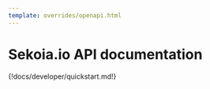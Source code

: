 ```yaml
---
template: overrides/openapi.html
---
```


# Sekoia.io API documentation

{!docs/developer/quickstart.md!}


<script>
    window.onload = ()=> {
        OpenAPIViewer.init({
            title:"Sekoia.io API Documentation",
            regions: [
                "FRA1",
                "FRA2",
                "MCO1",
                "UAE1",
            ],
            urls: [
                // "https://app.sekoia.io/api/v1/dashboard/swagger.json?context=public",
                // "https://app.sekoia.io/api/v1/telemetry/openapi.json?context=public",
                // "https://app.sekoia.io/api/v1/notebooks/openapi.json?context=public",
                // "https://app.sekoia.io/api/v1/sic/conf/swagger.json?context=public",
                // "https://app.sekoia.io/api/v1/swagger.json?context=public",
                // "https://app.sekoia.io/api/v1/ingest/swagger.json?context=public",
                // "https://app.sekoia.io/api/v1/sic/swagger.json?context=public",
                // "https://app.sekoia.io/api/v1/symphony/swagger.json?context=public",
                // "https://app.sekoia.io/api/v1/enricher/swagger.json?context=tip",
                // "https://app.sekoia.io/api/v2/asset-management/openapi.json?context=public",
                // "https://app.sekoia.io/api/v1/edl-gateway/openapi.json",
                // "https://app.sekoia.io/api/v2/inthreat/swagger.json?context=public",
                "../../javascript/schema.json"
            ],
            menu:[
                {
                    name: "User",
                    tags: [
                        "User Authentication",
                        "me",
                        "mfa", // TODO: split 'mfa' into administration and self
                        "permissions",
                    ],
                },
                {
                    name: "Workspace",
                    tags: [
                        "customers", // TODO deprecated, get rid of it
                        "communities",
                        "api-keys",
                        "licenses",
                        "invitations",
                        "plans",
                        "sub-communities",
                        "avatars",
                        "users", // TODO set this tag on all user administration stuff
                        "roles",
                    ],
                },
                {
                    name: "Intelligence",
                    tags: [
                        "Objects",
                        "Indicators",
                        "Observables",
                        "Observable relationships",
                        "Exports",
                        "Kill Chains",
                        "Outgoing Feeds",
                        "Collections",
                        "MISP",
                        "TAXII",
                        "Bundles",
                        "Images",
                        "Labels",
                    ],
                },
                {
                    name: "Collect",
                    tags: [
                        "Intakes",
                        "Assets",
                        "Atoms",
                        "Intakes by status",
                        "Intakes errors and warnings",
                        "Intakes lag and processing lag",
                        "formats",
                    ],
                },

                {
                    name: "Detection",
                    tags: [
                        "Rules",
                        "datasources",
                        "generation-modes",
                        "rules-catalog",
                        "alert-filter", // TODO: to create, this tag doesn't exist yet
                        "IOC Collections",
                    ],
                },
                {
                    name: "Alerts",
                    tags: [
                        "Alert",
                        "Alert Entities",
                        "Alert Rules",
                        "Alert Sources and Targets",
                        "Countermeasures",
                        "Cyber Kill Chain",
                        "Stats",
                        "Alert Status",
                        "Alert Type",
                    ],
                },
                {
                    name: "Cases",
                    tags: [
                        "Case",
                        "Comments",
                        "Enrichers",
                        "Callbacks",
                        "Services",
                        "Tasks",
                    ],
                },
                {
                    name: "Automations",
                    tags: [
                        "Playbooks",
                        "Playbook actions telemetry",
                        "modules",
                        "Action Runs",
                        "Actions",
                        "Connector Configurations",
                        "Connectors",
                        "Module Configurations",
                        "Modules",
                        "Runs",
                        "Trigger Configurations",
                        "Triggers",
                    ],
                },
                {
                    name: "AI assistant", // TODO: Make that private
                    tags: [
                        "Roy tokens use telemetry",
                    ],
                },
                {
                    name:"Reporting",
                    tags: [
                        "Intelligence statistics",
                        "Automation statistics",
                        "Statistics",
                    ]
                }
            ]
        })
    };
</script>
